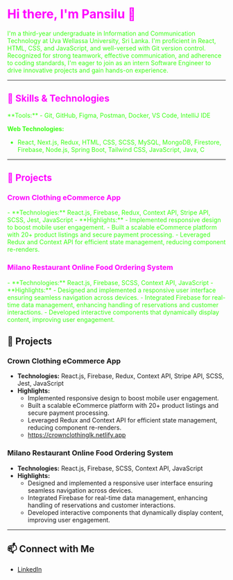 <!-- Colored Header -->
# <font color="#FF00FF">Hi there, I'm Pansilu 👋</font>

<font color="#39FF14">
I'm a third-year undergraduate in Information and Communication Technology at Uva Wellassa University, Sri Lanka. I'm proficient in React, HTML, CSS, and JavaScript, and well-versed with Git version control. Recognized for strong teamwork, effective communication, and adherence to coding standards, I'm eager to join as an intern Software Engineer to drive innovative projects and gain hands-on experience.
</font>

---

## <font color="#FF00FF">🚀 Skills & Technologies</font>

<font color="#39FF14">
**Tools:**  
- Git, GitHub, Figma, Postman, Docker, VS Code, IntelliJ IDE

**Web Technologies:**  
- React, Next.js, Redux, HTML, CSS, SCSS, MySQL, MongoDB, Firestore, Firebase, Node.js, Spring Boot, Tailwind CSS, JavaScript, Java, C
</font>

---

## <font color="#FF00FF">📂 Projects</font>

### <font color="#FF00FF">Crown Clothing eCommerce App</font>
<font color="#39FF14">
- **Technologies:** React.js, Firebase, Redux, Context API, Stripe API, SCSS, Jest, JavaScript  
- **Highlights:**
  - Implemented responsive design to boost mobile user engagement.
  - Built a scalable eCommerce platform with 20+ product listings and secure payment processing.
  - Leveraged Redux and Context API for efficient state management, reducing component re-renders.
</font>

### <font color="#FF00FF">Milano Restaurant Online Food Ordering System</font>
<font color="#39FF14">
- **Technologies:** React.js, Firebase, SCSS, Context API, JavaScript  
- **Highlights:**
  - Designed and implemented a responsive user interface ensuring seamless navigation across devices.
  - Integrated Firebase for real-time data management, enhancing handling of reservations and customer interactions.
  - Developed interactive components that dynamically display content, improving user engagement.
</font>


## 📂 Projects

### Crown Clothing eCommerce App
- **Technologies:** React.js, Firebase, Redux, Context API, Stripe API, SCSS, Jest, JavaScript  
- **Highlights:**
  - Implemented responsive design to boost mobile user engagement.
  - Built a scalable eCommerce platform with 20+ product listings and secure payment processing.
  - Leveraged Redux and Context API for efficient state management, reducing component re-renders.
  - https://crownclothinglk.netlify.app

### Milano Restaurant Online Food Ordering System
- **Technologies:** React.js, Firebase, SCSS, Context API, JavaScript  
- **Highlights:**
  - Designed and implemented a responsive user interface ensuring seamless navigation across devices.
  - Integrated Firebase for real-time data management, enhancing handling of reservations and customer interactions.
  - Developed interactive components that dynamically display content, improving user engagement.

---


## 📫 Connect with Me

- [LinkedIn](https://www.linkedin.com/in/pansilu-ruvinsara)
